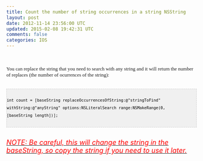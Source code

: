 ```yaml
---
title: Count the number of string occurrences in a string NSString
layout: post
date: 2012-11-14 23:56:00 UTC
updated: 2015-02-08 19:42:31 UTC
comments: false
categories: IOS
---
```

<br /><div style="font-family: Menlo; font-size: 11px; margin: 0px;"><span style="font-family: Times, 'Times New Roman', serif; font-size: small;">You can replace the string that you need to search with any string and it will return the number of replaces (the number of ocurrences of the string):</span><br /><span style="font-family: Times, 'Times New Roman', serif; font-size: small;"><br /></span></div><pre style="background-image: URL(http://2.bp.blogspot.com/_z5ltvMQPaa8/SjJXr_U2YBI/AAAAAAAAAAM/46OqEP32CJ8/s320/codebg.gif); background: #f0f0f0; border: 1px dashed #CCCCCC; color: black; font-family: arial; font-size: 12px; height: auto; line-height: 20px; overflow: auto; padding: 0px; text-align: left; width: 99%;"><code style="color: black; word-wrap: normal;"> int count = [baseString replaceOccurrencesOfString:@"stringToFind" withString:@"anyString" options:NSLiteralSearch range:NSMakeRange(0, [baseString length])];   <br /></code></pre><br /><span style="font-size: large;"><i><u><span style="color: red;">NOTE: Be careful, this will change the string in the baseString, so copy the string if you need to use it later.</span></u></i></span>